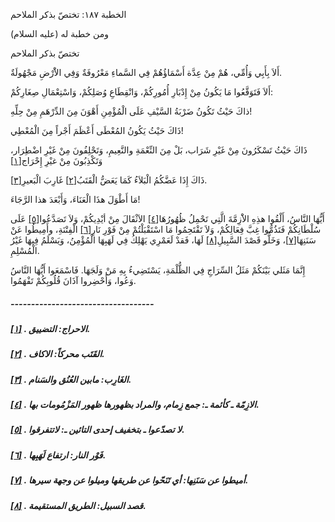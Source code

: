  الخطبة  ١٨٧: تختصّ بذكر الملاحم	

ومن خطبة له (عليه السلام)

تختصّ بذكر الملاحم

أَلاَ بِأَبِي وَأُمِّي، هُمْ مِنْ عِدَّة أَسْمَاؤُهُمْ فِي السَّماءِ مَعْرُوفَةٌ وَفِي الاَْرْضِ مَجْهُولَةٌ.

أَلاَ فَتَوَقَّعُوا مَا يَكُونُ مِنْ إِدْبَارِ أُمُورِكُمْ، وَانْقِطَاعِ وُصَلِكُمْ، وَاسْتِعْمَالِ صِغَارِكُمْ:

ذاكَ حَيْثُ تَكُونُ ضَرْبَةُ السَّيْفِ عَلَى الْمُؤْمِنِ أَهْوَنَ مِنَ الدِّرْهَمِ مِنْ حِلِّهِ!

ذَاكَ حَيْثُ يَكُونُ المُعْطَى أَعْظَمَ أَجْراً مِنَ الْمُعْطِي!

ذَاكَ حَيْثُ تَسْكَرُونَ مِنْ غَيْرِ شَرَاب، بَلْ مِنَ  النِّعْمَةِ والنَّعِيمِ، وَتَحْلِفُونَ مِنْ غَيْرِ اضْطِرَار،  وَتَكْذِبُونَ مِنْ غيْرِ إِحْرَاج[[١\]](https://arabic.balaghah.net/node/651#_ftn1)

ذَاكَ إِذَا عَضَّكُمُ الْبَلاَءُ كَمَا يَعَضُّ الْقَتَبُ[[٢\]](https://arabic.balaghah.net/node/651#_ftn2) غَارِبَ الْبَعيرِ[[٣\]](https://arabic.balaghah.net/node/651#_ftn3).

مَا أَطْوَلَ هذَا الْعَنَاءَ، وَأَبْعَدَ هذا الرَّجَاءَ!

أَيُّهَا النَّاسُ، أَلْقُوا هذِهِ الاَْزِمَّةَ الَّتِي تَحْمِلُ ظُهُورُهَا[[٤\]](https://arabic.balaghah.net/node/651#_ftn4) الاَثْقَالَ مِنْ أيْدِيكُمْ، وَلاَ تَصَدَّعُوا[[٥\]](https://arabic.balaghah.net/node/651#_ftn5) عَلَى سُلْطَانِكُمْ فَتَذُمُّوا غِبَّ فِعَالِكُمْ، وَلاَ تَقْتَحِمُوا مَا اسْتَقْبَلْتُمْ مِنْ فَوْرِ نَارِ[[٦\]](https://arabic.balaghah.net/node/651#_ftn6) الْفِتْنَةِ، وأَمِيطُوا عَنْ سَنَنِهَا[[٧\]](https://arabic.balaghah.net/node/651#_ftn7)، وَخَلُّو قَصْدَ السَّبِيلِ[[٨\]](https://arabic.balaghah.net/node/651#_ftn8) لَهَا، فَقدْ لَعَمْرِي يَهْلِكُ فِي لَهَبِهَا الْمُؤْمِنُ، وَيَسْلَمُ فِيهَا غَيْرُ الْمُسْلِمِ.

إِنَّمَا مَثَلي بَيْنَكُمْ مَثَلُ السِّرَاجِ فِي  الظُّلْمَةِ، يَسْتَضِيءُ بِهِ مَنْ وَلَجَهَا. فَاسْمَعَوا أَيُّهَا  النَّاسُ وَعُوا، وَأَحْضِروا آذَانَ قُلُوبِكُمْ تَفْهَمُوا.

##### -----------------------------------

##### [[١\]](https://arabic.balaghah.net/node/651#_ftnref1) . الاحراج: التضييق.

##### [[٢\]](https://arabic.balaghah.net/node/651#_ftnref2) . القَتَب محركاً: الاكاف.

##### [[٣\]](https://arabic.balaghah.net/node/651#_ftnref3) . الغَارِب: مابين العُنُق والسَنام.

##### [[٤\]](https://arabic.balaghah.net/node/651#_ftnref4) . الازِمّة ـ كأئمة ـ: جمع زِمام، والمراد بظهورها ظهور المَزْمُومات بها.

##### [[٥\]](https://arabic.balaghah.net/node/651#_ftnref5) . لا تصدّعوا ـ بتخفيف إحدى التائين ـ: لاتتفرقوا.

##### [[٦\]](https://arabic.balaghah.net/node/651#_ftnref6) . فَوْر النار: ارتفاع لَهَبِها.

##### [[٧\]](https://arabic.balaghah.net/node/651#_ftnref7) . أميطوا عن سَنَنِها: أي تَنَحّوا عن طريقها وميلوا عن وجهة سيرها.

##### [[٨\]](https://arabic.balaghah.net/node/651#_ftnref8) . قصد السبيل: الطريق المستقيمة. 
